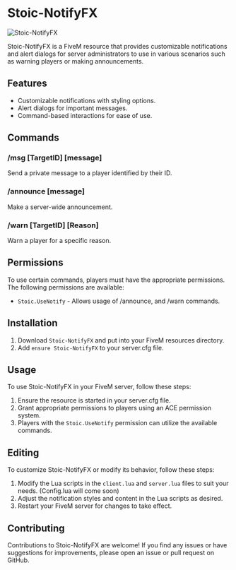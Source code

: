 # Stoic-NotifyFX
![Stoic-NotifyFX](https://github.com/TheStoicBear/Stoic-NotifyFX/assets/112611821/cdad91c3-5f16-4247-b1f2-7fc69812e4a7)

Stoic-NotifyFX is a FiveM resource that provides customizable notifications and alert dialogs for server administrators to use in various scenarios such as warning players or making announcements.

## Features

- Customizable notifications with styling options.
- Alert dialogs for important messages.
- Command-based interactions for ease of use.

## Commands

### /msg [TargetID] [message]
Send a private message to a player identified by their ID.

### /announce [message]
Make a server-wide announcement.

### /warn [TargetID] [Reason]
Warn a player for a specific reason.

## Permissions

To use certain commands, players must have the appropriate permissions. The following permissions are available:

- `Stoic.UseNotify` - Allows usage of /announce, and /warn commands.

## Installation

1. Download `Stoic-NotifyFX` and put into your FiveM resources directory.
2. Add `ensure Stoic-NotifyFX` to your server.cfg file.

## Usage

To use Stoic-NotifyFX in your FiveM server, follow these steps:

1. Ensure the resource is started in your server.cfg file.
2. Grant appropriate permissions to players using an ACE permission system.
3. Players with the `Stoic.UseNotify` permission can utilize the available commands.

## Editing

To customize Stoic-NotifyFX or modify its behavior, follow these steps:

1. Modify the Lua scripts in the `client.lua` and `server.lua` files to suit your needs. (Config.lua will come soon)
2. Adjust the notification styles and content in the Lua scripts as desired.
3. Restart your FiveM server for changes to take effect.

## Contributing

Contributions to Stoic-NotifyFX are welcome! If you find any issues or have suggestions for improvements, please open an issue or pull request on GitHub.
